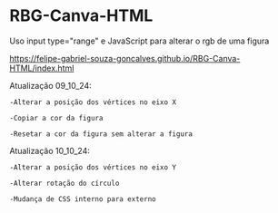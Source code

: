 # RBG-Canva-HTML

Uso input type="range" e JavaScript para alterar o rgb de uma figura

https://felipe-gabriel-souza-goncalves.github.io/RBG-Canva-HTML/index.html

Atualização 09_10_24:

    -Alterar a posição dos vértices no eixo X
    
    -Copiar a cor da figura
    
    -Resetar a cor da figura sem alterar a figura
    
Atualização 10_10_24:

    -Alterar a posição dos vértices no eixo Y

    -Alterar rotação do círculo

    -Mudança de CSS interno para externo


